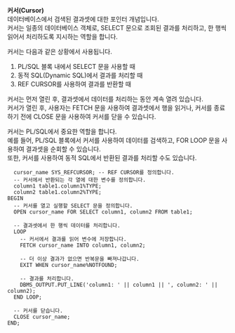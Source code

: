 **커서(Cursor)** <br>
데이터베이스에서 검색된 결과셋에 대한 포인터 개념입니다.<br>
커서는 일종의 데이터베이스 객체로, SELECT 문으로 조회된 결과를 처리하고, 한 행씩 읽어서 처리하도록 지시하는 역할을 합니다.

커서는 다음과 같은 상황에서 사용됩니다.

1. PL/SQL 블록 내에서 SELECT 문을 사용할 때
2. 동적 SQL(Dynamic SQL)에서 결과를 처리할 때
3. REF CURSOR를 사용하여 결과를 반환할 때

커서는 먼저 열린 후, 결과셋에서 데이터를 처리하는 동안 계속 열려 있습니다.<br>
커서가 열린 후, 사용자는 FETCH 문을 사용하여 결과셋에서 행을 읽거나, 커서를 종료하기 전에 CLOSE 문을 사용하여 커서를 닫을 수 있습니다.

커서는 PL/SQL에서 중요한 역할을 합니다.<br>
예를 들어, PL/SQL 블록에서 커서를 사용하여 데이터를 검색하고, FOR LOOP 문을 사용하여 결과셋을 순회할 수 있습니다.<br>
또한, 커서를 사용하여 동적 SQL에서 반환된 결과를 처리할 수도 있습니다.

```DECLARE
  cursor_name SYS_REFCURSOR; -- REF CURSOR를 정의합니다.
  -- 커서에서 반환되는 각 열에 대한 변수를 정의합니다.
  column1 table1.column1%TYPE;
  column2 table1.column2%TYPE;
BEGIN
  -- 커서를 열고 실행할 SELECT 문을 정의합니다.
  OPEN cursor_name FOR SELECT column1, column2 FROM table1;

  -- 결과셋에서 한 행씩 데이터를 처리합니다.
  LOOP
    -- 커서에서 결과를 읽어 변수에 저장합니다.
    FETCH cursor_name INTO column1, column2;
    
    -- 더 이상 결과가 없으면 반복문을 빠져나갑니다.
    EXIT WHEN cursor_name%NOTFOUND;

    -- 결과를 처리합니다.
    DBMS_OUTPUT.PUT_LINE('column1: ' || column1 || ', column2: ' || column2);
  END LOOP;

  -- 커서를 닫습니다.
  CLOSE cursor_name;
END;
